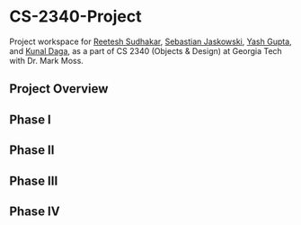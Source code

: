 # CS-2340-Project
Project workspace for [Reetesh Sudhakar](mailto::rsudhakar9@gatech.edu), [Sebastian Jaskowski](mailto::sjaskowski3@gatech.edu), [Yash Gupta](mailto::ygupta46@gatech.edu), and [Kunal Daga](mailto::kdaga7@gatech.edu), as a part of CS 2340 (Objects &amp; Design) at Georgia Tech with Dr. Mark Moss.
## Project Overview
## Phase I
## Phase II
## Phase III
## Phase IV
